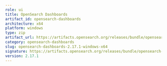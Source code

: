 ```yaml
---
role: ui
title: OpenSearch Dashboards
artifact_id: opensearch-dashboards
architecture: x64
platform: windows
type: zip
artifact_url: https://artifacts.opensearch.org/releases/bundle/opensearch-dashboards/2.17.1/opensearch-dashboards-2.17.1-windows-x64.zip
category: opensearch-dashboards
slug: opensearch-dashboards-2.17.1-windows-x64
signature: https://artifacts.opensearch.org/releases/bundle/opensearch-dashboards/2.17.1/opensearch-dashboards-2.17.1-windows-x64.zip.sig
version: 2.17.1
---
```


